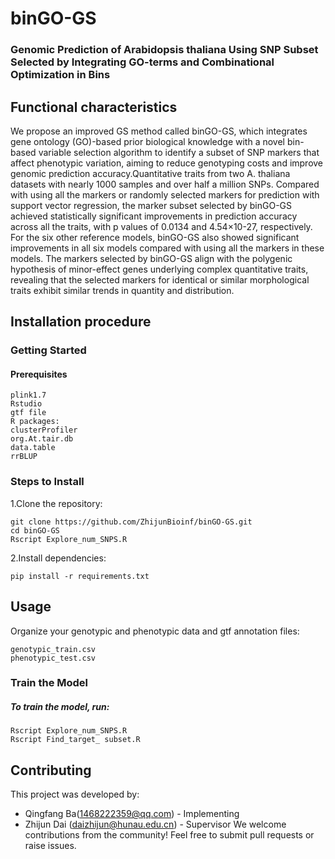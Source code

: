 # binGO-GS

### Genomic Prediction of Arabidopsis thaliana Using SNP Subset Selected by Integrating GO-terms and Combinational Optimization in Bins
 
## Functional characteristics
We propose an improved GS method called binGO-GS, which integrates gene ontology (GO)-based prior biological knowledge with a novel bin-based variable selection algorithm to identify a subset of SNP markers that affect phenotypic variation, aiming to reduce genotyping costs and improve genomic prediction accuracy.Quantitative traits from two A. thaliana datasets with nearly 1000 samples and over half a million SNPs. Compared with using all the markers or randomly selected markers for prediction with support vector regression, the marker subset selected by binGO-GS achieved statistically significant improvements in prediction accuracy across all the traits, with p values of 0.0134 and 4.54×10-27, respectively.  For the six other reference models, binGO-GS also showed significant improvements in all six models compared with using all the markers in these models.  The markers selected by binGO-GS align with the polygenic hypothesis of minor-effect genes underlying complex quantitative traits, revealing that the selected markers for identical or similar morphological traits exhibit similar trends in quantity and distribution. 

## Installation procedure
### Getting Started
#### Prerequisites
```http
plink1.7
Rstudio
gtf file
R packages:
clusterProfiler
org.At.tair.db
data.table
rrBLUP
```
### Steps to Install
1.Clone the repository:
```http
git clone https://github.com/ZhijunBioinf/binGO-GS.git
cd binGO-GS
Rscript Explore_num_SNPS.R
```
2.Install dependencies:
```http
pip install -r requirements.txt
```


## Usage
Organize your genotypic and phenotypic data and gtf annotation files:
```http
genotypic_train.csv
phenotypic_test.csv
```
### Train the Model
##### To train the model, run:
```http
Rscript Explore_num_SNPS.R
Rscript Find_target_ subset.R
```
## Contributing

This project was developed by:


- Qingfang Ba(1468222359@qq.com) - Implementing
- Zhijun Dai (daizhijun@hunau.edu.cn) - Supervisor
We welcome contributions from the community! Feel free to submit pull requests or raise issues.


